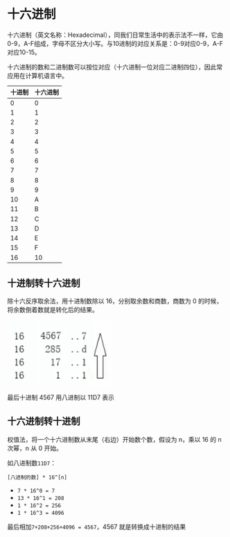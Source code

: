 # 十六进制

十六进制（英文名称：Hexadecimal），同我们日常生活中的表示法不一样，它由0-9，A-F组成，字母不区分大小写。与10进制的对应关系是：0-9对应0-9，A-F对应10-15。

十六进制的数和二进制数可以按位对应（十六进制一位对应二进制四位），因此常应用在计算机语言中。

| 十进制 | 十六进制 |
| ------ | -------- |
| 0      | 0        |
| 1      | 1        |
| 2      | 2        |
| 3      | 3        |
| 4      | 4        |
| 5      | 5        |
| 6      | 6        |
| 7      | 7        |
| 8      | 8        |
| 9      | 9        |
| 10     | A        |
| 11     | B        |
| 12     | C        |
| 13     | D        |
| 14     | E        |
| 15     | F        |
| 16     | 10       |

## 十进制转十六进制

除十六反序取余法，用十进制数除以 16，分别取余数和商数，商数为 0 的时候，将余数倒着数就是转化后的结果。

![十进制转八进制](./img/十六进制/1.png)

最后十进制 4567 用八进制以 11D7 表示

## 十六进制转十进制

权值法，将一个十六进制数从末尾（右边）开始数个数，假设为 n，乘以 16 的 n 次幂，n 从 0 开始。

如八进制数`11D7`：

`[八进制的数] * 16^[n]`

- `7 * 16^0 = 7`
- `13 * 16^1 = 208`
- `1 * 16^2 = 256`
- `1 * 16^3 = 4096`

最后相加`7+208+256+4096 = 4567`，4567 就是转换成十进制的结果

